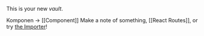 This is your new *vault*.

Komponen -> [[Component]]
Make a note of something, [[React Routes]], or try [the Importer](https://help.obsidian.md/Plugins/Importer)!